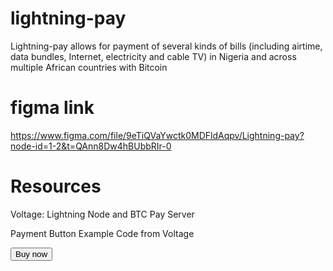 # lightning-pay
Lightning-pay allows for payment of several kinds of bills (including airtime, data bundles, Internet, electricity and cable TV) in Nigeria and across multiple African countries with Bitcoin

# figma link
https://www.figma.com/file/9eTiQVaYwctk0MDFldAqpv/Lightning-pay?node-id=1-2&t=QAnn8Dw4hBUbbRIr-0

# Resources
Voltage: Lightning Node and BTC Pay Server

Payment Button Example Code from Voltage
<form method="POST" action="https://btcpay0.voltageapp.io/apps/5wMxeDQ3YSs1ws6yU8CDY8HGif3/pos">
        <input type="hidden" name="email" value="customer@example.com" />
        <input type="hidden" name="orderId" value="CustomOrderId" />
        <input type="hidden" name="notificationUrl" value="https://example.com/callbacks" />
        <input type="hidden" name="redirectUrl" value="https://example.com/thanksyou" />
        <button type="submit" name="choiceKey" value="lightning-pay">Buy now</button>
      </form>

